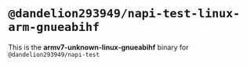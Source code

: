 # `@dandelion293949/napi-test-linux-arm-gnueabihf`

This is the **armv7-unknown-linux-gnueabihf** binary for `@dandelion293949/napi-test`
